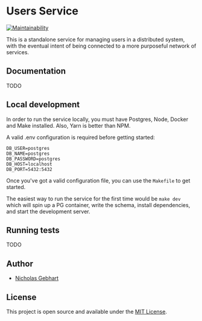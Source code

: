 # Users Service

[![Maintainability](https://api.codeclimate.com/v1/badges/1085a7c8e0eac2e53638/maintainability)](https://codeclimate.com/github/gebhartn/user-service/maintainability)

This is a standalone service for managing users in a distributed system, with the eventual intent of being connected to a more purposeful network of services.

## Documentation

TODO

## Local development

In order to run the service locally, you must have Postgres, Node, Docker and Make installed. Also, Yarn is better than NPM.

A valid .env configuration is required before getting started:

```
DB_USER=postgres
DB_NAME=postgres
DB_PASSWORD=postgres
DB_HOST=localhost
DB_PORT=5432:5432
```

Once you've got a valid configuration file, you can use the `Makefile` to get started.

The easiest way to run the service for the first time would be `make dev` which will spin up a PG container, write the schema, install dependencies, and start the development server.

## Running tests

TODO


## Author

- [Nicholas Gebhart](https://nicholasgebhart.com)

## License

This project is open source and available under the [MIT License](LICENSE).
